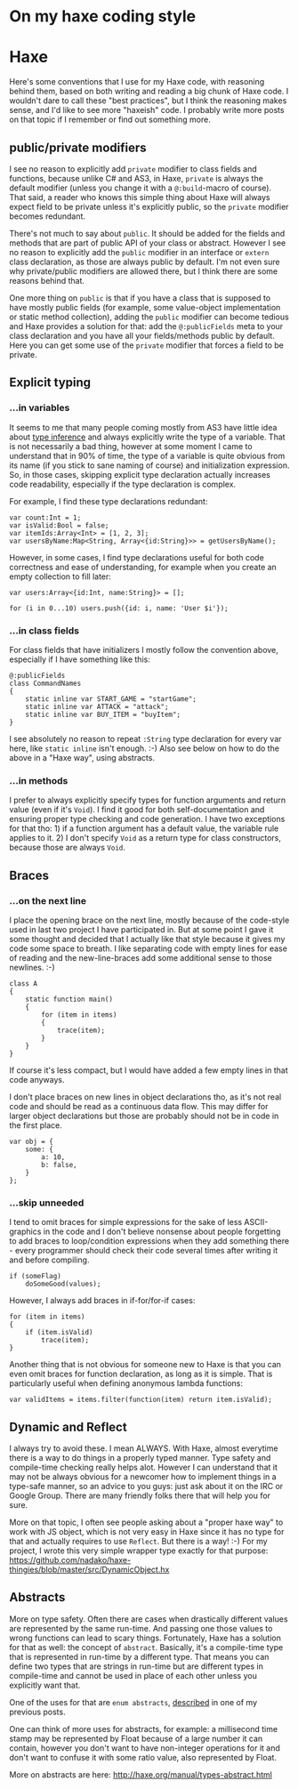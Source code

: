 [tags]: haxe,codestyle
[disqus]: 79958903007

# On my haxe coding style

# Haxe

Here's some conventions that I use for my Haxe code, with reasoning behind them, based on both writing and reading a big chunk of Haxe code. I wouldn't dare to call these "best practices", but I think the reasoning makes sense, and I'd like to see more "haxeish" code. I probably write more posts on that topic if I remember or find out something more.


## public/private modifiers

I see no reason to explicitly add `private` modifier to class fields and functions, because unlike C# and AS3, in Haxe, `private` is always the default modifier (unless you change it with a `@:build`-macro of course). That said, a reader who knows this simple thing about Haxe will always expect field to be private unless it's explicitly public, so the `private` modifier becomes redundant.

There's not much to say about `public`. It should be added for the fields and methods that are part of public API of your class or abstract. However I see no reason to explicitly add the `public` modifier in an interface or `extern` class declaration, as those are always public by default. I'm not even sure why private/public modifiers are allowed there, but I think there are some reasons behind that.

One more thing on `public` is that if you have a class that is supposed to have mostly public fields (for example, some value-object implementation or static method collection), adding the `public` modifier can become tedious and Haxe provides a solution for that: add the `@:publicFields` meta to your class declaration and you have all your fields/methods public by default. Here you can get some use of the `private` modifier that forces a field to be private.


## Explicit typing

### ...in variables

It seems to me that many people coming mostly from AS3 have little idea about [type inference](http://en.wikipedia.org/wiki/Type_inference) and always explicitly write the type of a variable. That is not necessarily a bad thing, however at some moment I came to understand that in 90% of time, the type of a variable is quite obvious from its name (if you stick to sane naming of course) and initialization expression. So, in those cases, skipping explicit type declaration actually increases code readability, especially if the type declaration is complex.

For example, I find these type declarations redundant:

    var count:Int = 1;
    var isValid:Bool = false;
    var itemIds:Array<Int> = [1, 2, 3];
    var usersByName:Map<String, Array<{id:String}>> = getUsersByName();

However, in some cases, I find type declarations useful for both code correctness and ease of understanding, for example when you create an empty collection to fill later:

    var users:Array<{id:Int, name:String}> = [];
    
    for (i in 0...10) users.push({id: i, name: 'User $i'});

### ...in class fields

For class fields that have initializers I mostly follow the convention above, especially if I have something like this:

    @:publicFields
    class CommandNames
    {
        static inline var START_GAME = "startGame";
        static inline var ATTACK = "attack";
        static inline var BUY_ITEM = "buyItem";
    }

I see absolutely no reason to repeat `:String` type declaration for every var here, like `static inline` isn't enough. :-) Also see below on how to do the above in a "Haxe way", using abstracts.

### ...in methods

I prefer to always explicitly specify types for function arguments and return value (even if it's `Void`). I find it good for both self-documentation and ensuring proper type checking and code generation. I have two exceptions for that tho: 1) if a function argument has a default value, the variable rule applies to it. 2) I don't specify `Void` as a return type for class constructors, because those are always `Void`.


## Braces

### ...on the next line

I place the opening brace on the next line, mostly because of the code-style used in last two project I have participated in. But at some point I gave it some thought and decided that I actually like that style because it gives my code some space to breath. I like separating code with empty lines for ease of reading and the new-line-braces add some additional sense to those newlines. :-)

    class A
    {
        static function main()
        {
            for (item in items)
            {
                trace(item);
            }
        }
    }

If course it's less compact, but I would have added a few empty lines in that code anyways.


I don't place braces on new lines in object declarations tho, as it's not real code and should be read as a continuous data flow. This may differ for larger object declarations but those are probably should not be in code in the first place.

    var obj = {
        some: {
            a: 10,
            b: false,
        }
    };

### ...skip unneeded

I tend to omit braces for simple expressions for the sake of less ASCII-graphics in the code and I don't believe nonsense about people forgetting to add braces to loop/condition expressions when they add something there - every programmer should check their code several times after writing it and before compiling.

    if (someFlag)
        doSomeGood(values);

However, I always add braces in if-for/for-if cases:

    for (item in items)
    {
        if (item.isValid)
            trace(item);
    }

Another thing that is not obvious for someone new to Haxe is that you can even omit braces for function declaration, as long as it is simple. That is particularly useful when defining anonymous lambda functions: 

	var validItems = items.filter(function(item) return item.isValid);


## Dynamic and Reflect

I always try to avoid these. I mean ALWAYS. With Haxe, almost everytime there is a way to do things in a properly typed manner. Type safety and compile-time checking really helps alot. However I can understand that it may not be always obvious for a newcomer how to implement things in a type-safe manner, so an advice to you guys: just ask about it on the IRC or Google Group. There are many friendly folks there that will help you for sure.

More on that topic, I often see people asking about a "proper haxe way" to work with JS object, which is not very easy in Haxe since it has no type for that and actually requires to use `Reflect`. But there is a way! :-) For my project, I wrote this very simple wrapper type exactly for that purpose: https://github.com/nadako/haxe-thingies/blob/master/src/DynamicObject.hx


## Abstracts

More on type safety. Often there are cases when drastically different values are represented by the same run-time. And passing one those values to wrong functions can lead to scary things. Fortunately, Haxe has a solution for that as well: the concept of `abstract`. Basically, it's a compile-time type that is represented in run-time by a different type. That means you can define two types that are strings in run-time but are different types in compile-time and cannot be used in place of each other unless you explicitly want that.

One of the uses for that are `enum abstracts`, [described](http://nadako.tumblr.com/post/64707798715/cool-feature-of-upcoming-haxe-3-2-enum-abstracts) in one of my previous posts.

One can think of more uses for abstracts, for example: a millisecond time stamp may be represented by Float because of a large number it can contain, however you don't want to have non-integer operations for it and don't want to confuse it with some ratio value, also represented by Float.

More on abstracts are here: http://haxe.org/manual/types-abstract.html
